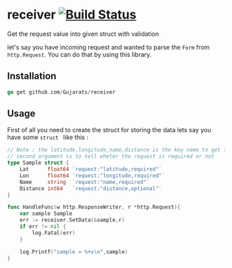 # receiver [![Build Status](https://secure.travis-ci.org/Gujarats/receiver.png)](http://travis-ci.org/Gujarats/receiver)

Get the request value into given struct with validation

let's say you have incoming request and wanted to parse the `Form` from `http.Request`.
You can do that by using this library.

## Installation

``` go 
go get github.com/Gujarats/receiver
```


## Usage
First of all you need to create the struct for storing the data lets say you have some `struct ` like this : 

```go
// Note : the latitude,longitude,name,distance is the key name to get the value name 
// second argument is to tell wheter the request is required or not
type Sample struct {
	Lat      float64 `request:"latitude,required"`
	Lon      float64 `request:"longitude,required"`
	Name     string  `request:"name,required"`
	Distance int64   `request:"distance,optional"`
}

func HandleFunc(w http.ResponseWriter, r *http.Request){
    var sample Sample
    err := receiver.SetData(&sample,r)
    if err != nil {
        log.Fatal(err)
    }

    log.Printf("sample = %+v\n",sample)
}


```
